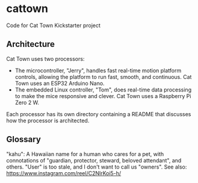 # cattown
Code for Cat Town Kickstarter project

## Architecture

Cat Town uses two processors:

* The microcontroller, "Jerry", handles fast real-time motion platform controls, allowing the platform to run fast, smooth, and continuous. Cat Town uses an ESP32 Arduino Nano.
* The embedded Linux controller, "Tom", does real-time data processing to make the mice responsive and clever. Cat Town uses a Raspberry Pi Zero 2 W.

Each processor has its own directory containing a README that discusses how the processor is architected.


## Glossary

"kahu": A Hawaiian name for a human who cares for a pet, with connotations of "guardian, protector, steward, beloved attendant", and others. 
        "User" is too stale, and I don't want to call us "owners". See also: https://www.instagram.com/reel/C2NlrKoi5-h/